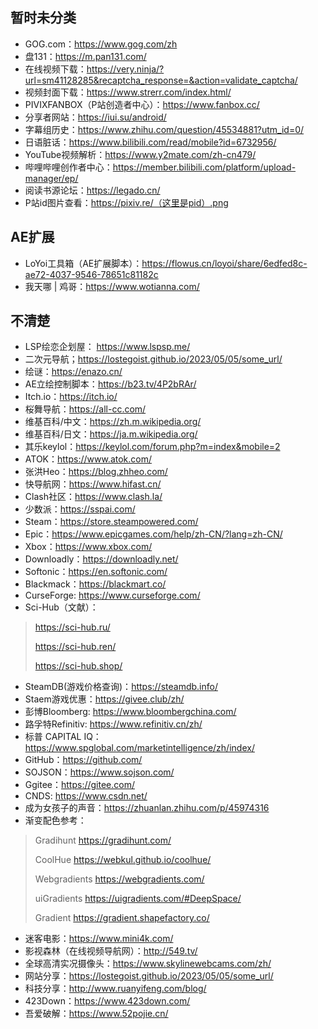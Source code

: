 ## 暂时未分类
+ GOG.com：https://www.gog.com/zh
+ 盘131：https://m.pan131.com/
+ 在线视频下载：https://very.ninja/?url=sm41128285&recaptcha_response=&action=validate_captcha/
+ 视频封面下载：https://www.strerr.com/index.html/
+ PIVIXFANBOX（P站创造者中心）：https://www.fanbox.cc/
+ 分享者网站：https://iui.su/android/
+ 字幕组历史：https://www.zhihu.com/question/45534881?utm_id=0/
+ 日语脏话：https://www.bilibili.com/read/mobile?id=6732956/
+ YouTube视频解析：https://www.y2mate.com/zh-cn479/
+ 哔哩哔哩创作者中心：https://member.bilibili.com/platform/upload-manager/ep/
+ 阅读书源论坛：https://legado.cn/
+ P站id图片查看：https://pixiv.re/（这里是pid）.png
## AE扩展
+ LoYoi工具箱（AE扩展脚本）：https://flowus.cn/loyoi/share/6edfed8c-ae72-4037-9546-78651c81182c
+ 我天哪 | 鸡哥：https://www.wotianna.com/
## 不清楚
+ LSP绘恋企划屋： https://www.lspsp.me/
+ 二次元导航；https://lostegoist.github.io/2023/05/05/some_url/
+ 绘谜：https://enazo.cn/
+ AE立绘控制脚本：https://b23.tv/4P2bRAr/
+ Itch.io：https://itch.io/
+ 桜舞导航：https://all-cc.com/
+ 维基百科/中文：https://zh.m.wikipedia.org/
+ 维基百科/日文：https://ja.m.wikipedia.org/
+ 其乐keylol：https://keylol.com/forum.php?m=index&mobile=2
+ ATOK：https://www.atok.com/
+ 张洪Heo：https://blog.zhheo.com/
+ 快导航网：https://www.hifast.cn/
+ Clash社区：https://www.clash.la/
+ 少数派：https://sspai.com/
+ Steam：https://store.steampowered.com/
+ Epic：https://www.epicgames.com/help/zh-CN/?lang=zh-CN/
+ Xbox：https://www.xbox.com/
+ Downloadly：https://downloadly.net/
+ Softonic：https://en.softonic.com/
+ Blackmack：https://blackmart.co/
+ CurseForge: https://www.curseforge.com/
+ Sci-Hub（文献）：
> https://sci-hub.ru/
> 
> https://sci-hub.ren/
> 
> https://sci-hub.shop/
> 
+ SteamDB(游戏价格查询)：https://steamdb.info/
+ Staem游戏优惠：https://givee.club/zh/
+ 彭博Bloomberg: https://www.bloombergchina.com/
+ 路孚特Refinitiv: https://www.refinitiv.cn/zh/
+ 标普 CAPITAL IQ：https://www.spglobal.com/marketintelligence/zh/index/
+ GitHub：https://github.com/
+ SOJSON：https://www.sojson.com/
+ Ggitee：https://gitee.com/
+ CNDS: https://www.csdn.net/
+ 成为女孩子的声音：https://zhuanlan.zhihu.com/p/45974316
+ 渐变配色参考：
> Gradihunt https://gradihunt.com/
> 
> CoolHue https://webkul.github.io/coolhue/
> 
> Webgradients https://webgradients.com/
> 
> uiGradients https://uigradients.com/#DeepSpace/
> 
> Gradient https://gradient.shapefactory.co/
> 
+ 迷客电影：https://www.mini4k.com/
+ 影视森林（在线视频导航网）：http://549.tv/
+ 全球高清实况摄像头：https://www.skylinewebcams.com/zh/
+ 网站分享：https://lostegoist.github.io/2023/05/05/some_url/
+ 科技分享：http://www.ruanyifeng.com/blog/
+ 423Down：https://www.423down.com/
+ 吾爱破解：https://www.52pojie.cn/